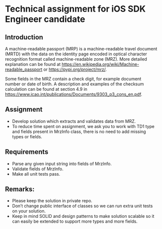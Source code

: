 # Technical assignment for iOS SDK Engineer candidate 
## Introduction
A machine-readable passport (MRP) is a machine-readable travel document (MRTD) with the data on the identity page encoded in optical character recognition format called machine-readable zone (MRZ). More detailed explanation can be found at https://en.wikipedia.org/wiki/Machine-readable_passport or https://pypi.org/project/mrz/.

Some fields in the MRZ contain a check digit, for example document number or date of birth. A description and examples of the checksum calculation can be found at section 4.9 in https://www.icao.int/publications/Documents/9303_p3_cons_en.pdf.

## Assignment
- Develop solution which extracts and validates data from MRZ.
- To reduce time spent on assignment, we ask you to work with TD1 type and fields present in MrzInfo class, there is no need to add missing types or fields.

## Requirements
- Parse any given input string into fields of MrzInfo.
- Validate fields of MrzInfo.
- Make all unit tests pass. 

## Remarks:
- Please keep the solution in private repo.
- Don’t change public interface of classes so we can run extra unit tests on your solution.
- Keep in mind SOLID and design patterns to make solution scalable so it can easily be extended to support more types and more fields.
